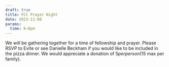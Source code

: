 ```yaml
---
draft: true
title: FCC Prayer Night
date: 2023-11-08
params:
  time: 6–8pm
---
```

We will be gathering together for a time of fellowship and prayer. Please RSVP to Evite or see Danielle Beckham if you would like to be included in the pizza dinner. We would appreciate a donation of $5 per person ($15 max per family).

<!--more-->
